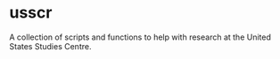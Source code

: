 # usscr
A collection of scripts and functions to help with research at the United States Studies Centre.
